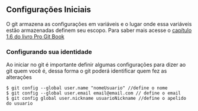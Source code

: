 ## Configurações Iniciais



O git armazena as configurações em variáveis e o lugar onde essa variáveis estão armazenadas definem seu escopo. Para saber mais acesse o [capítulo 1.6 do livro Pro Git Book](https://git-scm.com/book/pt-br/v2/Come%C3%A7ando-Configura%C3%A7%C3%A3o-Inicial-do-Git)



### Configurando sua identidade

Ao iniciar no git é importante definir algumas configurações para dizer ao git quem você é, dessa forma o git poderá identificar quem fez as alterações

```
$ git config --global user.name "nomeUsuario" //define o nome
$ git config --global user.email email@email.com // define o email
$ git config global user.nickname usuarioNickname //define o apelido do usuario
```

